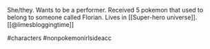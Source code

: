 She/they. Wants to be a performer. Received 5 pokemon that used to belong to someone called Florian. Lives in [[Super-hero universe]]. [[@limesbloggingtime]]

#characters #nonpokemonirlsideacc 
